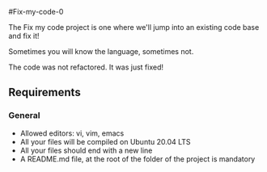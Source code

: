 #Fix-my-code-0

The Fix my code project is one where we'll jump into an existing code base and fix it!

Sometimes you will know the language, sometimes not.

The code was not refactored. It was just fixed!

## Requirements
### General
- Allowed editors: vi, vim, emacs
- All your files will be compiled on Ubuntu 20.04 LTS
- All your files should end with a new line
- A README.md file, at the root of the folder of the project is mandatory
